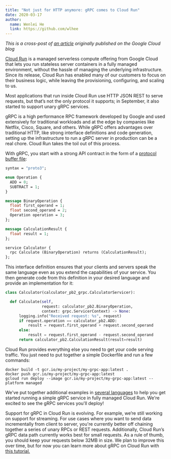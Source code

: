 ```yaml
---
title: "Not just for HTTP anymore: gRPC comes to Cloud Run"
date: 2020-03-17
author:
  name: Wenlei He
  link: https://github.com/wlhee
---
```


*This is a cross-post of [an article](https://cloud.google.com/blog/products/compute/serve-cloud-run-requests-with-grpc-not-just-http)
originally published on the Google Cloud blog*

[Cloud Run](https://cloud.google.com/run) is a managed serverless compute offering from Google Cloud that lets you run stateless server containers in a fully managed environment, without the hassle of managing the underlying infrastructure. Since its release, Cloud Run has enabled many of our customers to focus on their business logic, while leaving the provisioning, configuring, and scaling to us.

<!--more-->

Most applications that run inside Cloud Run use HTTP JSON REST to serve requests, but that’s not the only protocol it supports; in September, it also started to support unary gRPC services.

gRPC is a high performance RPC framework developed by Google and used extensively for traditional workloads and at the edge by companies like Netflix, Cisco, Square, and others. While gRPC offers advantages over traditional HTTP, like strong interface definitions and code generation, setting up the infrastructure to run a gRPC server in production can be a real chore. Cloud Run takes the toil out of this process.


With gRPC, you start with a strong API contract in the form of a [protocol buffer file](https://developers.google.com/protocol-buffers?_ga=2.147498999.-1743553425.1584489606):

```protobuf
syntax = "proto3";

enum Operation {
  ADD = 0;
  SUBTRACT = 1;
}

message BinaryOperation {
  float first_operand = 1;
  float second_operand = 2;
  Operation operation = 3;
};

message CalculationResult {
  float result = 1;
};

service Calculator {
  rpc Calculate (BinaryOperation) returns (CalculationResult);
};
```

This interface definition ensures that your clients and servers speak the same language even as you extend the capabilities of your service. You then generate code from this definition in your desired language and provide an implementation for it:

```python
class Calculator(calculator_pb2_grpc.CalculatorServicer):

  def Calculate(self,
                request: calculator_pb2.BinaryOperation,
                context: grpc.ServicerContext) -> None:
      logging.info("Received request: %s", request)
      if request.operation == calculator_pb2.ADD:
          result = request.first_operand + request.second_operand
      else:
          result = request.first_operand - request.second_operand
      return calculator_pb2.CalculationResult(result=result)
```
Cloud Run provides everything else you need to get your code serving traffic. You just need to put together a simple Dockerfile and run a few commands:

```
docker build -t gcr.io/my-project/my-grpc-app:latest .
docker push gcr.io/my-project/my-grpc-app:latest
gcloud run deploy --image gcr.io/my-project/my-grpc-app:latest --platform managed
```

We've put together additional examples in [several languages](https://github.com/grpc-ecosystem/grpc-cloud-run-example) to help you get started running a simple gRPC service in fully managed Cloud Run. We're excited to see the gRPC services you'll deploy!

Support for gRPC in Cloud Run is evolving. For example, we’re still working on support for streaming. For use cases where you want to send data incrementally from client to server, you're currently better off chaining together a series of unary RPCs or REST requests. Additionally, Cloud Run’s gRPC data path currently works best for small requests. As a rule of thumb, you should keep your requests below 32MB in size. We plan to improve this over time, but for now you can learn more about gRPC on Cloud Run with [this tutorial.](https://github.com/grpc-ecosystem/grpc-cloud-run-example)
